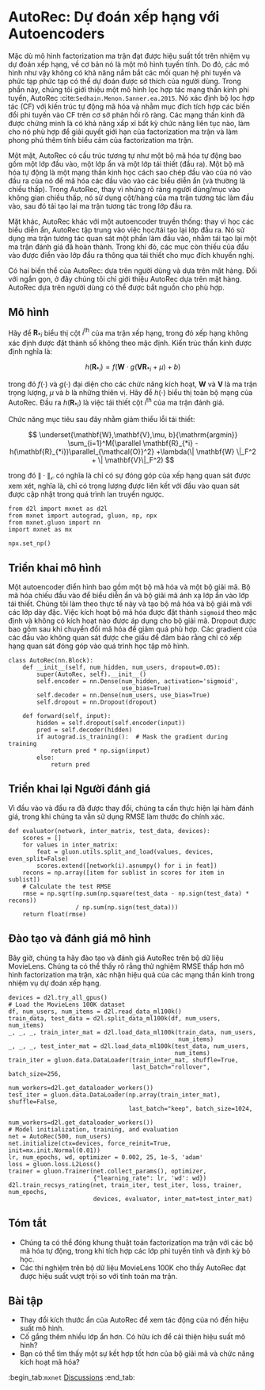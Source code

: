 # AutoRec: Dự đoán xếp hạng với Autoencoders

Mặc dù mô hình factorization ma trận đạt được hiệu suất tốt trên nhiệm vụ dự đoán xếp hạng, về cơ bản nó là một mô hình tuyến tính. Do đó, các mô hình như vậy không có khả năng nắm bắt các mối quan hệ phi tuyến và phức tạp phức tạp có thể dự đoán được sở thích của người dùng. Trong phần này, chúng tôi giới thiệu một mô hình lọc hợp tác mạng thần kinh phi tuyến, AutoRec :cite:`Sedhain.Menon.Sanner.ea.2015`. Nó xác định bộ lọc hợp tác (CF) với kiến trúc tự động mã hóa và nhằm mục đích tích hợp các biến đổi phi tuyến vào CF trên cơ sở phản hồi rõ ràng. Các mạng thần kinh đã được chứng minh là có khả năng xấp xỉ bất kỳ chức năng liên tục nào, làm cho nó phù hợp để giải quyết giới hạn của factorization ma trận và làm phong phú thêm tính biểu cảm của factorization ma trận. 

Một mặt, AutoRec có cấu trúc tương tự như một bộ mã hóa tự động bao gồm một lớp đầu vào, một lớp ẩn và một lớp tái thiết (đầu ra). Một bộ mã hóa tự động là một mạng thần kinh học cách sao chép đầu vào của nó vào đầu ra của nó để mã hóa các đầu vào vào các biểu diễn ẩn (và thường là chiều thấp). Trong AutoRec, thay vì nhúng rõ ràng người dùng/mục vào không gian chiều thấp, nó sử dụng cột/hàng của ma trận tương tác làm đầu vào, sau đó tái tạo lại ma trận tương tác trong lớp đầu ra. 

Mặt khác, AutoRec khác với một autoencoder truyền thống: thay vì học các biểu diễn ẩn, AutoRec tập trung vào việc học/tái tạo lại lớp đầu ra. Nó sử dụng ma trận tương tác quan sát một phần làm đầu vào, nhằm tái tạo lại một ma trận đánh giá đã hoàn thành. Trong khi đó, các mục còn thiếu của đầu vào được điền vào lớp đầu ra thông qua tái thiết cho mục đích khuyến nghị.  

Có hai biến thể của AutoRec: dựa trên người dùng và dựa trên mặt hàng. Đối với ngắn gọn, ở đây chúng tôi chỉ giới thiệu AutoRec dựa trên mặt hàng. AutoRec dựa trên người dùng có thể được bắt nguồn cho phù hợp. 

## Mô hình

Hãy để $\mathbf{R}_{*i}$ biểu thị cột $i^\mathrm{th}$ của ma trận xếp hạng, trong đó xếp hạng không xác định được đặt thành số không theo mặc định. Kiến trúc thần kinh được định nghĩa là: 

$$
h(\mathbf{R}_{*i}) = f(\mathbf{W} \cdot g(\mathbf{V} \mathbf{R}_{*i} + \mu) + b)
$$

trong đó $f(\cdot)$ và $g(\cdot)$ đại diện cho các chức năng kích hoạt, $\mathbf{W}$ và $\mathbf{V}$ là ma trận trọng lượng, $\mu$ và $b$ là những thiên vị. Hãy để $h( \cdot )$ biểu thị toàn bộ mạng của AutoRec. Đầu ra $h(\mathbf{R}_{*i})$ là việc tái thiết cột $i^\mathrm{th}$ của ma trận đánh giá. 

Chức năng mục tiêu sau đây nhằm giảm thiểu lỗi tái thiết: 

$$
\underset{\mathbf{W},\mathbf{V},\mu, b}{\mathrm{argmin}} \sum_{i=1}^M{\parallel \mathbf{R}_{*i} - h(\mathbf{R}_{*i})\parallel_{\mathcal{O}}^2} +\lambda(\| \mathbf{W} \|_F^2 + \| \mathbf{V}\|_F^2)
$$

trong đó $\| \cdot \|_{\mathcal{O}}$ có nghĩa là chỉ có sự đóng góp của xếp hạng quan sát được xem xét, nghĩa là, chỉ có trọng lượng được liên kết với đầu vào quan sát được cập nhật trong quá trình lan truyền ngược.

```{.python .input  n=3}
from d2l import mxnet as d2l
from mxnet import autograd, gluon, np, npx
from mxnet.gluon import nn
import mxnet as mx

npx.set_np()
```

## Triển khai mô hình

Một autoencoder điển hình bao gồm một bộ mã hóa và một bộ giải mã. Bộ mã hóa chiếu đầu vào để biểu diễn ẩn và bộ giải mã ánh xạ lớp ẩn vào lớp tái thiết. Chúng tôi làm theo thực tế này và tạo bộ mã hóa và bộ giải mã với các lớp dày đặc. Việc kích hoạt bộ mã hóa được đặt thành `sigmoid` theo mặc định và không có kích hoạt nào được áp dụng cho bộ giải mã. Dropout được bao gồm sau khi chuyển đổi mã hóa để giảm quá phù hợp. Các gradient của các đầu vào không quan sát được che giấu để đảm bảo rằng chỉ có xếp hạng quan sát đóng góp vào quá trình học tập mô hình.

```{.python .input  n=2}
class AutoRec(nn.Block):
    def __init__(self, num_hidden, num_users, dropout=0.05):
        super(AutoRec, self).__init__()
        self.encoder = nn.Dense(num_hidden, activation='sigmoid',
                                use_bias=True)
        self.decoder = nn.Dense(num_users, use_bias=True)
        self.dropout = nn.Dropout(dropout)

    def forward(self, input):
        hidden = self.dropout(self.encoder(input))
        pred = self.decoder(hidden)
        if autograd.is_training():  # Mask the gradient during training
            return pred * np.sign(input)
        else:
            return pred
```

## Triển khai lại Người đánh giá

Vì đầu vào và đầu ra đã được thay đổi, chúng ta cần thực hiện lại hàm đánh giá, trong khi chúng ta vẫn sử dụng RMSE làm thước đo chính xác.

```{.python .input  n=3}
def evaluator(network, inter_matrix, test_data, devices):
    scores = []
    for values in inter_matrix:
        feat = gluon.utils.split_and_load(values, devices, even_split=False)
        scores.extend([network(i).asnumpy() for i in feat])
    recons = np.array([item for sublist in scores for item in sublist])
    # Calculate the test RMSE
    rmse = np.sqrt(np.sum(np.square(test_data - np.sign(test_data) * recons))
                   / np.sum(np.sign(test_data)))
    return float(rmse)
```

## Đào tạo và đánh giá mô hình

Bây giờ, chúng ta hãy đào tạo và đánh giá AutoRec trên bộ dữ liệu MovieLens. Chúng ta có thể thấy rõ rằng thử nghiệm RMSE thấp hơn mô hình factorization ma trận, xác nhận hiệu quả của các mạng thần kinh trong nhiệm vụ dự đoán xếp hạng.

```{.python .input  n=4}
devices = d2l.try_all_gpus()
# Load the MovieLens 100K dataset
df, num_users, num_items = d2l.read_data_ml100k()
train_data, test_data = d2l.split_data_ml100k(df, num_users, num_items)
_, _, _, train_inter_mat = d2l.load_data_ml100k(train_data, num_users,
                                                num_items)
_, _, _, test_inter_mat = d2l.load_data_ml100k(test_data, num_users,
                                               num_items)
train_iter = gluon.data.DataLoader(train_inter_mat, shuffle=True,
                                   last_batch="rollover", batch_size=256,
                                   num_workers=d2l.get_dataloader_workers())
test_iter = gluon.data.DataLoader(np.array(train_inter_mat), shuffle=False,
                                  last_batch="keep", batch_size=1024,
                                  num_workers=d2l.get_dataloader_workers())
# Model initialization, training, and evaluation
net = AutoRec(500, num_users)
net.initialize(ctx=devices, force_reinit=True, init=mx.init.Normal(0.01))
lr, num_epochs, wd, optimizer = 0.002, 25, 1e-5, 'adam'
loss = gluon.loss.L2Loss()
trainer = gluon.Trainer(net.collect_params(), optimizer,
                        {"learning_rate": lr, 'wd': wd})
d2l.train_recsys_rating(net, train_iter, test_iter, loss, trainer, num_epochs,
                        devices, evaluator, inter_mat=test_inter_mat)
```

## Tóm tắt

* Chúng ta có thể đóng khung thuật toán factorization ma trận với các bộ mã hóa tự động, trong khi tích hợp các lớp phi tuyến tính và định kỳ bỏ học. 
* Các thí nghiệm trên bộ dữ liệu MovieLens 100K cho thấy AutoRec đạt được hiệu suất vượt trội so với tính toán ma trận.

## Bài tập

* Thay đổi kích thước ẩn của AutoRec để xem tác động của nó đến hiệu suất mô hình.
* Cố gắng thêm nhiều lớp ẩn hơn. Có hữu ích để cải thiện hiệu suất mô hình?
* Bạn có thể tìm thấy một sự kết hợp tốt hơn của bộ giải mã và chức năng kích hoạt mã hóa?

:begin_tab:`mxnet`
[Discussions](https://discuss.d2l.ai/t/401)
:end_tab:
